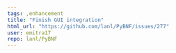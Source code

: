 ```yaml
---
tags: ,enhancement
title: "Finish GUI integration"
html_url: "https://github.com/lanl/PyBNF/issues/277"
user: emitra17
repo: lanl/PyBNF
---
```


